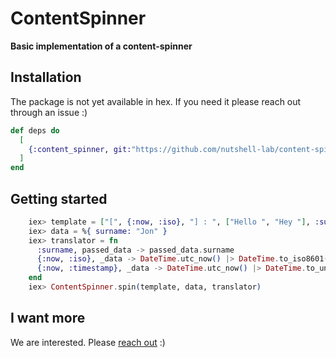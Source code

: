 # ContentSpinner
**Basic implementation of a content-spinner**

## Installation
The package is not yet available in hex. If you need it please reach out through an issue :)

```elixir
def deps do
  [
    {:content_spinner, git:"https://github.com/nutshell-lab/content-spinner.git"}
  ]
end
```

## Getting started
```elixir
    iex> template = ["[", {:now, :iso}, "] : ", ["Hello ", "Hey "], :surname, ", here is your timestamp : ", {:now, :timestamp}]
    iex> data = %{ surname: "Jon" }
    iex> translator = fn
      :surname, passed_data -> passed_data.surname
      {:now, :iso}, _data -> DateTime.utc_now() |> DateTime.to_iso8601()
      {:now, :timestamp}, _data -> DateTime.utc_now() |> DateTime.to_unix()
    end
    iex> ContentSpinner.spin(template, data, translator)
```

## I want more
We are interested. Please [reach out]("https://github.com/nutshell-lab/content-spinner/issues") :)